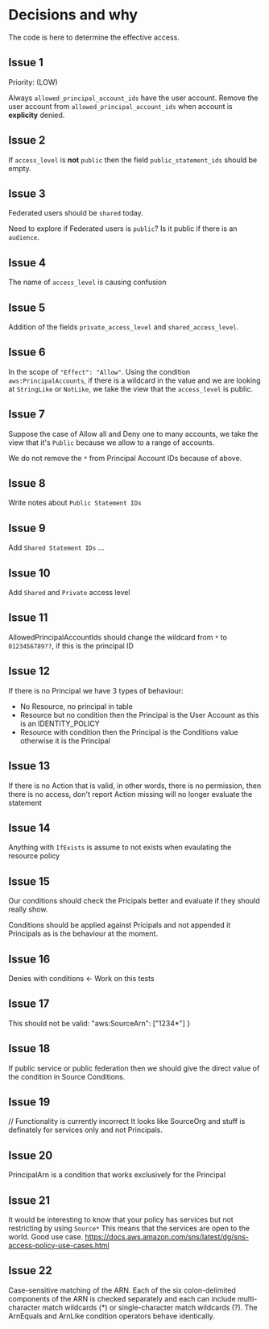 # Decisions and why

The code is here to determine the effective access.

## Issue 1

Priority: (LOW)

Always `allowed_principal_account_ids` have the user account. Remove the user account from `allowed_principal_account_ids` when account is **explicity** denied.

## Issue 2

If `access_level` is **not** `public` then the field `public_statement_ids` should be empty.

## Issue 3

Federated users should be `shared` today.

Need to explore if Federated users is `public`?
Is it public if there is an `audience`.

## Issue 4

The name of `access_level` is causing confusion

## Issue 5

Addition of the fields `private_access_level` and `shared_access_level`.

## Issue 6

In the scope of `"Effect": "Allow"`. Using the condition `aws:PrincipalAccounts`, if there is a wildcard in the value and we are looking at `StringLike` or `NotLike`, we take the view that the `access_level` is public.

## Issue 7

Suppose the case of Allow all and Deny one to many accounts, we take the view that it's `Public` because we allow to a range of accounts.

We do not remove the `*` from Principal Account IDs because of above.

## Issue 8

Write notes about `Public Statement IDs`

## Issue 9

Add `Shared Statement IDs` ...

## Issue 10

Add `Shared` and `Private` access level

## Issue 11

AllowedPrincipalAccountIds should change the wildcard from `*` to `0123456789??`, if this is the principal ID

## Issue 12

If there is no Principal we have 3 types of behaviour:

- No Resource, no principal in table
- Resource but no condition then the Principal is the User Account as this is an IDENTITY_POLICY
- Resource with condition then the Principal is the Conditions value otherwise it is the Principal

## Issue 13

If there is no Action that is valid, in other words, there is no permission, then there is no access, don't report
Action missing will no longer evaluate the statement

## Issue 14

Anything with `IfExists` is assume to not exists when evaulating the resource policy

## Issue 15

Our conditions should check the Pricipals better and evaluate if they should really show.

Conditions should be applied against Pricipals and not appended it Principals as is the behaviour at the moment.

## Issue 16

Denies with conditions <- Work on this tests

## Issue 17

This should not be valid: "aws:SourceArn": ["1234*"]
}

## Issue 18

If public service or public federation then we should give the direct value of the condition in Source Conditions.

## Issue 19

// Functionality is currently incorrect
It looks like SourceOrg and stuff is definately for services only and not Principals.

## Issue 20

PrincipalArn is a condition that works exclusively for the Principal

## Issue 21

It would be interesting to know that your policy has services but not restricting by using `Source*`
This means that the services are open to the world. Good use case.
https://docs.aws.amazon.com/sns/latest/dg/sns-access-policy-use-cases.html

## Issue 22

Case-sensitive matching of the ARN. Each of the six colon-delimited components of the ARN is checked separately and each can include multi-character match wildcards (\*) or single-character match wildcards (?). The ArnEquals and ArnLike condition operators behave identically.
